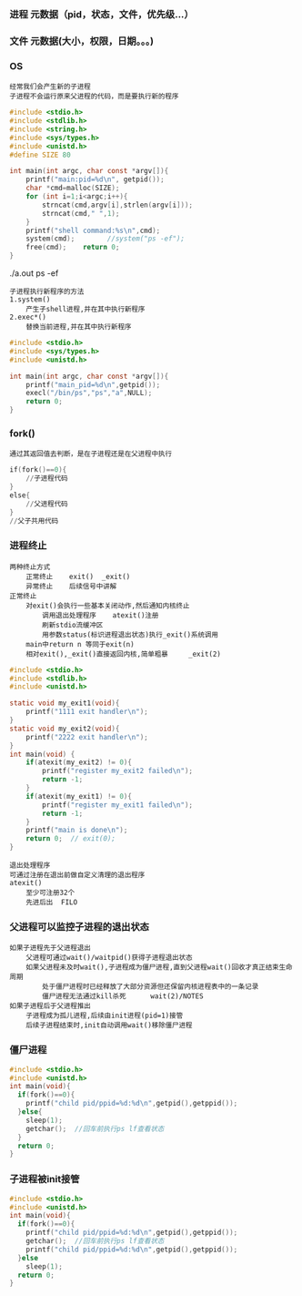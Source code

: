 
### 进程	元数据（pid，状态，文件，优先级...）
### 文件	元数据(大小，权限，日期。。。)

### OS
	经常我们会产生新的子进程
	子进程不会运行原来父进程的代码，而是要执行新的程序
```c
#include <stdio.h>
#include <stdlib.h>
#include <string.h>
#include <sys/types.h>
#include <unistd.h>   
#define SIZE 80

int main(int argc, char const *argv[]){
    printf("main:pid=%d\n", getpid());
    char *cmd=malloc(SIZE);
    for (int i=1;i<argc;i++){
        strncat(cmd,argv[i],strlen(argv[i]));
        strncat(cmd," ",1);
    }
    printf("shell command:%s\n",cmd);
    system(cmd);		//system("ps -ef");
    free(cmd);    return 0;
}
```
./a.out ps -ef   

	子进程执行新程序的方法
	1.system()
		产生子shell进程,并在其中执行新程序
	2.exec*()
		替换当前进程,并在其中执行新程序
```c
#include <stdio.h>
#include <sys/types.h>
#include <unistd.h>

int main(int argc, char const *argv[]){
    printf("main_pid=%d\n",getpid());
    execl("/bin/ps","ps","a",NULL);
    return 0;
}

```
### fork()
	通过其返回值去判断，是在子进程还是在父进程中执行
	
```s
if(fork()==0){
	//子进程代码
}
else{
	//父进程代码
}
//父子共用代码
```


### 进程终止
	两种终止方式
		正常终止	exit()  _exit()
		异常终止	后续信号中讲解
	正常终止
		对exit()会执行一些基本关闭动作,然后通知内核终止
			调用退出处理程序 	atexit()注册
			刷新stdio流缓冲区
			用参数status(标识进程退出状态)执行_exit()系统调用
		main中return n 等同于exit(n)
		相对exit(),_exit()直接返回内核,简单粗暴     _exit(2)


```c
#include <stdio.h>
#include <stdlib.h>
#include <unistd.h>

static void my_exit1(void){
    printf("1111 exit handler\n");
}
static void my_exit2(void){
    printf("2222 exit handler\n");
}
int main(void) {
    if(atexit(my_exit2) != 0){
        printf("register my_exit2 failed\n");
        return -1;
    }
    if(atexit(my_exit1) != 0){
        printf("register my_exit1 failed\n");
        return -1;
    }
    printf("main is done\n");
    return 0;  // exit(0);
}
```
	退出处理程序
	可通过注册在退出前做自定义清理的退出程序
	atexit()
		至少可注册32个
		先进后出  FILO


### 父进程可以监控子进程的退出状态
	如果子进程先于父进程退出
		父进程可通过wait()/waitpid()获得子进程退出状态
		如果父进程未及时wait(),子进程成为僵尸进程,直到父进程wait()回收才真正结束生命周期
			处于僵尸进程时已经释放了大部分资源但还保留内核进程表中的一条记录
			僵尸进程无法通过kill杀死		wait(2)/NOTES
	如果子进程后于父进程推出
		子进程成为孤儿进程,后续由init进程(pid=1)接管
		后续子进程结束时,init自动调用wait()移除僵尸进程



### 僵尸进程
```c
#include <stdio.h>
#include <unistd.h>
int main(void){
  if(fork()==0){
    printf("child pid/ppid=%d:%d\n",getpid(),getppid());
  }else{
    sleep(1);
    getchar();  //回车前执行ps lf查看状态
  }
  return 0;
}	
```
### 子进程被init接管
```c
#include <stdio.h>
#include <unistd.h>
int main(void){
  if(fork()==0){
    printf("child pid/ppid=%d:%d\n",getpid(),getppid());
    getchar();  //回车前执行ps lf查看状态
    printf("child pid/ppid=%d:%d\n",getpid(),getppid());
  }else
    sleep(1);
  return 0;
}

```